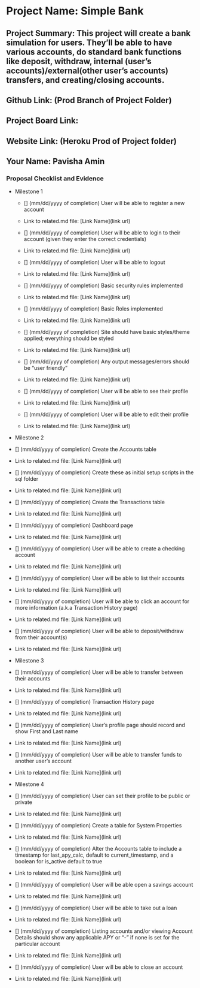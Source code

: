 # Project Name: Simple Bank
## Project Summary: This project will create a bank simulation for users. They’ll be able to have various accounts, do standard bank functions like deposit, withdraw, internal (user’s accounts)/external(other user’s accounts) transfers, and creating/closing accounts.
## Github Link: (Prod Branch of Project Folder)
## Project Board Link: 
## Website Link: (Heroku Prod of Project folder)
## Your Name: Pavisha Amin


### Proposal Checklist and Evidence

- Milestone 1
    -  [] \(mm/dd/yyyy of completion) User will be able to register a new account
  -  Link to related.md file: [Link Name](link url)

    -  [] \(mm/dd/yyyy of completion) User will be able to login to their account (given they enter the correct credentials)
  -   Link to related.md file: [Link Name](link url)

    -  [] \(mm/dd/yyyy of completion) User will be able to logout
  -  Link to related.md file: [Link Name](link url)

    -  [] \(mm/dd/yyyy of completion) Basic security rules implemented
  -  Link to related.md file: [Link Name](link url)

    -  [] \(mm/dd/yyyy of completion) Basic Roles implemented
  -  Link to related.md file: [Link Name](link url)

    -  [] \(mm/dd/yyyy of completion) Site should have basic styles/theme applied; everything should be styled
  -  Link to related.md file: [Link Name](link url)

    -  [] \(mm/dd/yyyy of completion) Any output messages/errors should be “user friendly”
  -  Link to related.md file: [Link Name](link url) 

    -  [] \(mm/dd/yyyy of completion) User will be able to see their profile
  -  Link to related.md file: [Link Name](link url)

    -  [] \(mm/dd/yyyy of completion) User will be able to edit their profile
  -  Link to related.md file: [Link Name](link url)

- Milestone 2
-   [] \(mm/dd/yyyy of completion) Create the Accounts table
  -  Link to related.md file: [Link Name](link url)

  -  [] \(mm/dd/yyyy of completion) Create these as initial setup scripts in the sql folder
  -  Link to related.md file: [Link Name](link url)

  -  [] \(mm/dd/yyyy of completion) Create the Transactions table
  -  Link to related.md file: [Link Name](link url)

  -  [] \(mm/dd/yyyy of completion) Dashboard page
  -  Link to related.md file: [Link Name](link url)

  -  [] \(mm/dd/yyyy of completion) User will be able to create a checking account
  -  Link to related.md file: [Link Name](link url)

  -  [] \(mm/dd/yyyy of completion) User will be able to list their accounts
  -  Link to related.md file: [Link Name](link url)

  -  [] \(mm/dd/yyyy of completion) User will be able to click an account for more information (a.k.a Transaction History page)
  -  Link to related.md file: [Link Name](link url)

  -  [] \(mm/dd/yyyy of completion) User will be able to deposit/withdraw from their account(s)
  -  Link to related.md file: [Link Name](link url)

- Milestone 3
 -  [] \(mm/dd/yyyy of completion) User will be able to transfer between their accounts
  -  Link to related.md file: [Link Name](link url)

   -  [] \(mm/dd/yyyy of completion) Transaction History page 
  -  Link to related.md file: [Link Name](link url)

   -  [] \(mm/dd/yyyy of completion) User’s profile page should record and show First and Last name
  -  Link to related.md file: [Link Name](link url)

   -  [] \(mm/dd/yyyy of completion) User will be able to transfer funds to another user’s account
  -  Link to related.md file: [Link Name](link url)

- Milestone 4
-  [] \(mm/dd/yyyy of completion) User can set their profile to be public or private
  -  Link to related.md file: [Link Name](link url)

  -  [] \(mm/dd/yyyy of completion) Create a table for System Properties 
  -  Link to related.md file: [Link Name](link url)

  -  [] \(mm/dd/yyyy of completion) Alter the Accounts table to include a timestamp for last_apy_calc, default to current_timestamp, and a boolean for is_active default to true
  -  Link to related.md file: [Link Name](link url)

  -  [] \(mm/dd/yyyy of completion) User will be able open a savings account
  -  Link to related.md file: [Link Name](link url)

  -  [] \(mm/dd/yyyy of completion) User will be able to take out a loan
  -  Link to related.md file: [Link Name](link url)

  -  [] \(mm/dd/yyyy of completion) Listing accounts and/or viewing Account Details should show any applicable APY or “-” if none is set for the particular account
  -  Link to related.md file: [Link Name](link url)

  -  [] \(mm/dd/yyyy of completion) User will be able to close an account
  -  Link to related.md file: [Link Name](link url)